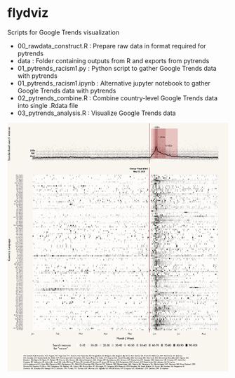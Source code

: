 # flydviz

Scripts for Google Trends visualization

- 00_rawdata_construct.R : Prepare raw data in format required for pytrends
- data : Folder containing outputs from R and exports from pytrends
- 01_pytrends_racism1.py : Python script to gather Google Trends data with pytrends
- 01_pytrends_racism1.ipynb : Alternative jupyter notebook to gather Google Trends data with pytrends
- 02_pytrends_combine.R : Combine country-level Google Trends data into single .Rdata file
- 03_pytrends_analysis.R : Visualize Google Trends data



![Visualization](https://github.com/cjbarrie/flydviz/blob/master/floyd_db/data/output/plots/plot2gg_v2.png)
